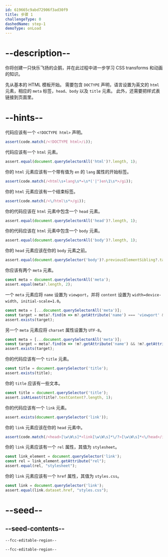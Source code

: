 ```yaml
---
id: 619665c9abd72906f3ad30f9
title: 步骤 1
challengeType: 0
dashedName: step-1
demoType: onLoad
---
```


# --description--

你将创建一只快乐飞扬的企鹅，并在此过程中进一步学习 CSS transforms 和动画的知识。

先从基本的 HTML 模板开始。 需要包含 `DOCTYPE` 声明，语言设置为英文的 `html` 元素，相应的 `meta` 标签，`head`、`body` 以及 `title` 元素。 此外，还需要把样式表链接到页面里。

# --hints--

代码应该有一个 `<!DOCTYPE html>` 声明。

```js
assert(code.match(/<!DOCTYPE html>/i));
```

代码应该有一个 `html` 元素。

```js
assert.equal(document.querySelectorAll('html')?.length, 1);
```

你的 `html` 元素应该有一个带有值为 `en` 的 `lang` 属性的开始标签。

```js
assert(code.match(/<html\s+lang\s*=\s*('|")en\1\s*>/gi));
```

你的 `html` 元素应该有一个结束标签。

```js
assert(code.match(/<\/html\s*>/gi));
```

你的代码应该在 `html` 元素中包含一个 `head` 元素。

```js
assert.equal(document.querySelectorAll('head')?.length, 1);
```

你的代码应该在 `html` 元素中包含一个 `body` 元素。

```js
assert.equal(document.querySelectorAll('body')?.length, 1);
```

你的 `head` 元素应该在你的 `body` 元素之前。

```js
assert.equal(document.querySelector('body')?.previousElementSibling?.tagName, 'HEAD');
```

你应该有两个 `meta` 元素。

```js
const meta = document.querySelectorAll('meta');
assert.equal(meta?.length, 2);
```

一个 `meta` 元素应将 `name` 设置为 `viewport`，并将 `content` 设置为 `width=device-width, initial-scale=1.0`。

```js
const meta = [...document.querySelectorAll('meta')];
const target = meta?.find(m => m?.getAttribute('name') === 'viewport' && m?.getAttribute('content') === 'width=device-width, initial-scale=1.0' && !m?.getAttribute('charset'));
assert.exists(target);
```

另一个 `meta` 元素应将 `charset` 属性设置为 `UTF-8`。

```js
const meta = [...document.querySelectorAll('meta')];
const target = meta?.find(m => !m?.getAttribute('name') && !m?.getAttribute('content') && m?.getAttribute('charset')?.toLowerCase() === 'utf-8');
assert.exists(target);
```

你的代码应该有一个 `title` 元素。

```js
const title = document.querySelector('title');
assert.exists(title);
```

你的 `title` 应该有一些文本。

```js
const title = document.querySelector('title');
assert.isAtLeast(title?.textContent?.length, 1);
```

你的代码应该有一个 `link` 元素。

```js
assert.exists(document.querySelector('link'));
```

你的 `link` 元素应该在你的 `head` 元素中。

```js
assert(code.match(/<head>[\w\W\s]*<link[\w\W\s]*\/?>[\w\W\s]*<\/head>/i));
```

你的 `link` 元素应该有一个 `rel` 属性，其值为 `stylesheet`。

```js
const link_element = document.querySelector('link');
const rel = link_element.getAttribute("rel");
assert.equal(rel, "stylesheet");
```

你的 `link` 元素应该有一个 `href` 属性，其值为 `styles.css`。

```js
const link = document.querySelector('link');
assert.equal(link.dataset.href, "styles.css");
```

# --seed--

## --seed-contents--

```html
--fcc-editable-region--

--fcc-editable-region--
```

```css

```
